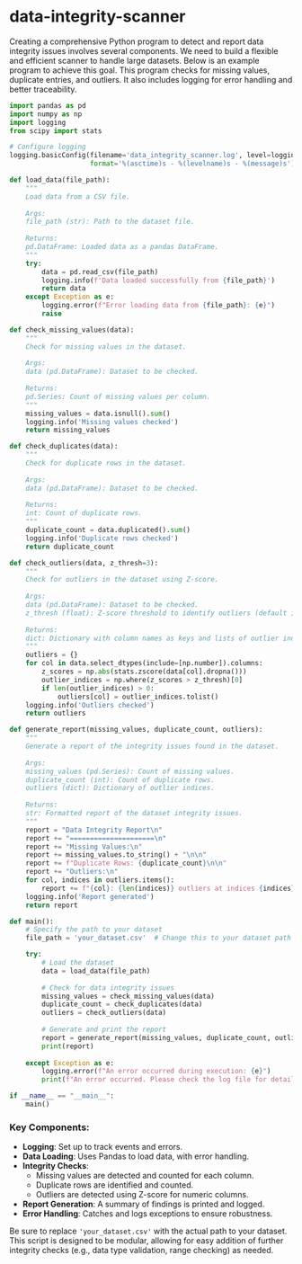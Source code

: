 # data-integrity-scanner

Creating a comprehensive Python program to detect and report data integrity issues involves several components. We need to build a flexible and efficient scanner to handle large datasets. Below is an example program to achieve this goal. This program checks for missing values, duplicate entries, and outliers. It also includes logging for error handling and better traceability.

```python
import pandas as pd
import numpy as np
import logging
from scipy import stats

# Configure logging
logging.basicConfig(filename='data_integrity_scanner.log', level=logging.INFO,
                    format='%(asctime)s - %(levelname)s - %(message)s')

def load_data(file_path):
    """
    Load data from a CSV file.
    
    Args:
    file_path (str): Path to the dataset file.
    
    Returns:
    pd.DataFrame: Loaded data as a pandas DataFrame.
    """
    try:
        data = pd.read_csv(file_path)
        logging.info(f'Data loaded successfully from {file_path}')
        return data
    except Exception as e:
        logging.error(f"Error loading data from {file_path}: {e}")
        raise

def check_missing_values(data):
    """
    Check for missing values in the dataset.
    
    Args:
    data (pd.DataFrame): Dataset to be checked.
    
    Returns:
    pd.Series: Count of missing values per column.
    """
    missing_values = data.isnull().sum()
    logging.info('Missing values checked')
    return missing_values

def check_duplicates(data):
    """
    Check for duplicate rows in the dataset.
    
    Args:
    data (pd.DataFrame): Dataset to be checked.
    
    Returns:
    int: Count of duplicate rows.
    """
    duplicate_count = data.duplicated().sum()
    logging.info('Duplicate rows checked')
    return duplicate_count

def check_outliers(data, z_thresh=3):
    """
    Check for outliers in the dataset using Z-score.
    
    Args:
    data (pd.DataFrame): Dataset to be checked.
    z_thresh (float): Z-score threshold to identify outliers (default is 3).
    
    Returns:
    dict: Dictionary with column names as keys and lists of outlier indices as values.
    """
    outliers = {}
    for col in data.select_dtypes(include=[np.number]).columns:
        z_scores = np.abs(stats.zscore(data[col].dropna()))
        outlier_indices = np.where(z_scores > z_thresh)[0]
        if len(outlier_indices) > 0:
            outliers[col] = outlier_indices.tolist()
    logging.info('Outliers checked')
    return outliers

def generate_report(missing_values, duplicate_count, outliers):
    """
    Generate a report of the integrity issues found in the dataset.
    
    Args:
    missing_values (pd.Series): Count of missing values.
    duplicate_count (int): Count of duplicate rows.
    outliers (dict): Dictionary of outlier indices.
    
    Returns:
    str: Formatted report of the dataset integrity issues.
    """
    report = "Data Integrity Report\n"
    report += "=====================\n"
    report += "Missing Values:\n"
    report += missing_values.to_string() + "\n\n"
    report += f"Duplicate Rows: {duplicate_count}\n\n"
    report += "Outliers:\n"
    for col, indices in outliers.items():
        report += f"{col}: {len(indices)} outliers at indices {indices}\n"
    logging.info('Report generated')
    return report

def main():
    # Specify the path to your dataset
    file_path = 'your_dataset.csv'  # Change this to your dataset path

    try:
        # Load the dataset
        data = load_data(file_path)
        
        # Check for data integrity issues
        missing_values = check_missing_values(data)
        duplicate_count = check_duplicates(data)
        outliers = check_outliers(data)
        
        # Generate and print the report
        report = generate_report(missing_values, duplicate_count, outliers)
        print(report)
    
    except Exception as e:
        logging.error(f"An error occurred during execution: {e}")
        print(f"An error occurred. Please check the log file for details.")

if __name__ == "__main__":
    main()
```

### Key Components:
- **Logging**: Set up to track events and errors.
- **Data Loading**: Uses Pandas to load data, with error handling.
- **Integrity Checks**:
  - Missing values are detected and counted for each column.
  - Duplicate rows are identified and counted.
  - Outliers are detected using Z-score for numeric columns.
- **Report Generation**: A summary of findings is printed and logged.
- **Error Handling**: Catches and logs exceptions to ensure robustness.

Be sure to replace `'your_dataset.csv'` with the actual path to your dataset. This script is designed to be modular, allowing for easy addition of further integrity checks (e.g., data type validation, range checking) as needed.